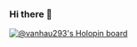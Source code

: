 ### Hi there 👋
[![@vanhau293's Holopin board](https://holopin.io/api/user/board?user=vanhau293)](https://holopin.io/@vanhau293)
<!--
**vanhau293/vanhau293** is a ✨ _special_ ✨ repository because its `README.md` (this file) appears on your GitHub profile.

Here are some ideas to get you started:

- 🔭 I’m currently working on ...
- 🌱 I’m currently learning ...
- 👯 I’m looking to collaborate on ...
- 🤔 I’m looking for help with ...
- 💬 Ask me about ...
- 📫 How to reach me: ...
- 😄 Pronouns: ...
- ⚡ Fun fact: ...
-->

